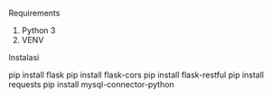 Requirements

1. Python 3
2. VENV

Instalasi

pip install flask
pip install flask-cors
pip install flask-restful
pip install requests
pip install mysql-connector-python